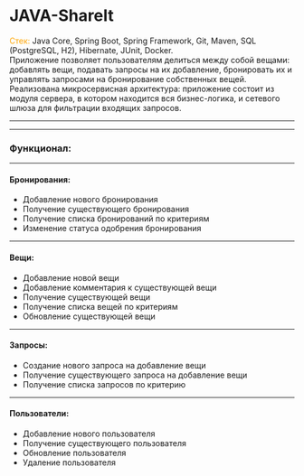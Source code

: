 # JAVA-ShareIt
<span style="color:orange">Стек:</span> Java Core, Spring Boot, Spring Framework, Git, Maven, SQL (PostgreSQL, H2), 
Hibernate, JUnit, Docker. <br>
Приложение позволяет пользователям делиться между собой вещами: добавлять вещи, подавать запросы на их добавление,
бронировать их и управлять запросами на бронирование собственных вещей. <br>
Реализована микросервисная архитектура: приложение состоит из модуля сервера, в котором находится вся бизнес-логика,
и сетевого шлюза для фильтрации входящих запросов.
___
---
### Функционал:
___
#### Бронирования:
+ Добавление нового бронирования
+ Получение существующего бронирования
+ Получение списка бронирований по критериям
+ Изменение статуса одобрения бронирования

___
#### Вещи:
+ Добавление новой вещи
+ Добавление комментария к существующей вещи
+ Получение существующей вещи
+ Получение списка вещей по критериям
+ Обновление существующей вещи

___
#### Запросы:
+ Создание нового запроса на добавление вещи
+ Получение существующего запроса на добавление вещи
+ Получение списка запросов по критерию

___
#### Пользователи:
+ Добавление нового пользователя
+ Получение существующего пользователя
+ Обновление пользователя
+ Удаление пользователя
